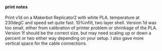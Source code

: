 #### print notes

Print v1d on a Makerbot Replicator2 with white PLA. temperature at 230degC and speed set quite fast. 10%infill, two layer shell.
Version 1d was too small, either from calibration of printer problem or shrinkage of the PLA.
Version 1f should be the correct size, but may need scaling up or down a percent or two either way depending on your setup. I also gave more vertical space for the cable connections.